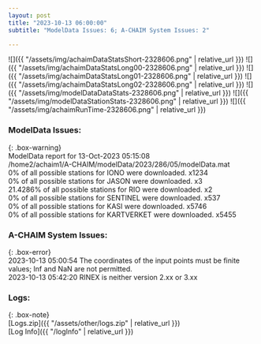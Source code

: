 ```yaml
---
layout: post
title: "2023-10-13 06:00:00"
subtitle: "ModelData Issues: 6; A-CHAIM System Issues: 2"

---
```


![]({{ "/assets/img/achaimDataStatsShort-2328606.png" | relative_url }})
![]({{ "/assets/img/achaimDataStatsLong00-2328606.png" | relative_url }})
![]({{ "/assets/img/achaimDataStatsLong01-2328606.png" | relative_url }})
![]({{ "/assets/img/achaimDataStatsLong02-2328606.png" | relative_url }})
![]({{ "/assets/img/modelDataDataStats-2328606.png" | relative_url }})
![]({{ "/assets/img/modelDataStationStats-2328606.png" | relative_url }})
![]({{ "/assets/img/achaimRunTime-2328606.png" | relative_url }})


### ModelData Issues:  
  
{: .box-warning}  
 ModelData report for 13-Oct-2023 05:15:08   
 /home2/achaim1/A-CHAIM/modelData/2023/286/05/modelData.mat   
 0% of all possible stations for IONO were downloaded. x1234   
 0% of all possible stations for JASON were downloaded. x3   
 21.4286% of all possible stations for RIO were downloaded. x2   
 0% of all possible stations for SENTINEL were downloaded. x537   
 0% of all possible stations for KASI were downloaded. x5746   
 0% of all possible stations for KARTVERKET were downloaded. x5455   
  
### A-CHAIM System Issues:  
  
{: .box-error}  
2023-10-13 05:00:54 The coordinates of the input points must be finite values; Inf and NaN are not permitted.  
2023-10-13 05:42:20 RINEX is neither version 2.xx or 3.xx  

### Logs:  
  
{: .box-note}  
[Logs.zip]({{ "/assets/other/logs.zip" | relative_url }})  
[Log Info]({{ "/logInfo" | relative_url }})  
